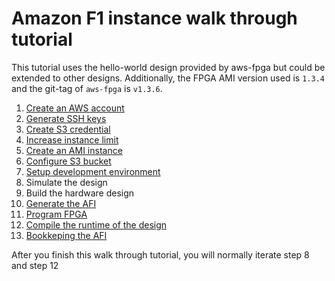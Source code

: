 # Amazon F1 instance walk through tutorial

This tutorial uses the hello-world design provided by aws-fpga but could be extended to other designs.
Additionally, the FPGA AMI version used is `1.3.4` and the git-tag of `aws-fpga` is `v1.3.6`.

1. [Create an AWS account](create_aws_account.md)
2. [Generate SSH keys](generate_ssh_keys.md)
3. [Create S3 credential](create_s3_credential.md)
4. [Increase instance limit](increase_instance_limit.md)
5. [Create an AMI instance](create_ami_instance.md)
6. [Configure S3 bucket](configure_s3.md)
7. [Setup development environment](setup_development_environment.md)
8. Simulate the design
9. Build the hardware design
10. [Generate the AFI](generate_afi.md)
11. [Program FPGA](program_fpga.md)
12. [Compile the runtime of the design](compile_runtime.md)
13. [Bookkeping the AFI](bookkeeping_afi.md)

After you finish this walk through tutorial, you will normally iterate step 8 and step 12
